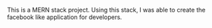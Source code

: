 
This is a MERN stack project. Using this stack, I was able to create the facebook like application for developers.
